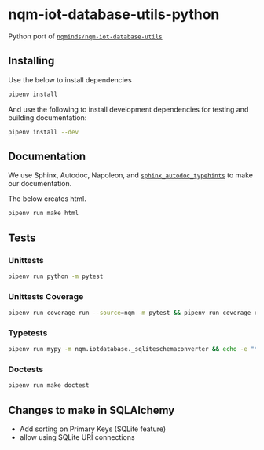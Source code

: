 # nqm-iot-database-utils-python

Python port of
[`nqminds/nqm-iot-database-utils`][1]

[1]: https://github.com/nqminds/nqm-iot-database-utils

## Installing

Use the below to install dependencies

```bash
pipenv install
```

And use the following to install development dependencies for testing
and building documentation:

```bash
pipenv install --dev
```

## Documentation

We use Sphinx, Autodoc, Napoleon, and
[`sphinx_autodoc_typehints`](https://github.com/agronholm/sphinx-autodoc-typehints)
to make our documentation.

The below creates html.

```bash
pipenv run make html
```

## Tests

### Unittests

```bash
pipenv run python -m pytest
```

### Unittests Coverage

```bash
pipenv run coverage run --source=nqm -m pytest && pipenv run coverage report
```

### Typetests

```bash
pipenv run mypy -m nqm.iotdatabase._sqliteschemaconverter && echo -e "\e[1;32mPass! \e[0m"
```

### Doctests

```bash
pipenv run make doctest
```

## Changes to make in SQLAlchemy

- Add sorting on Primary Keys (SQLite feature)
- allow using SQLite URI connections
